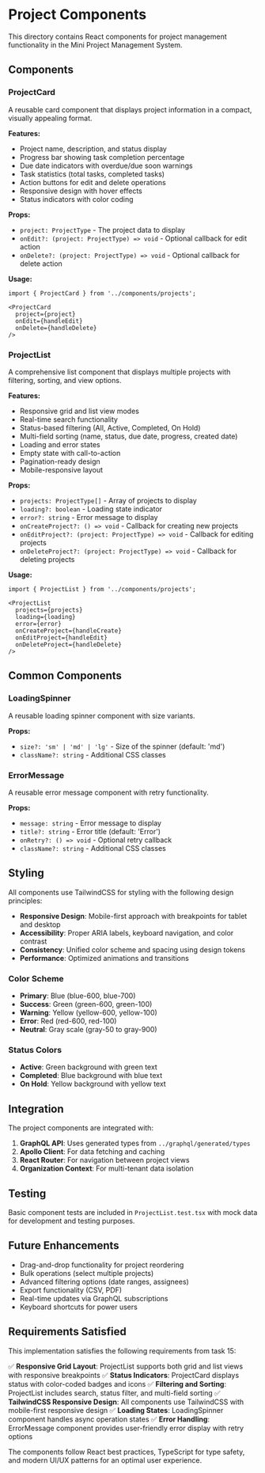 # Project Components

This directory contains React components for project management functionality in the Mini Project Management System.

## Components

### ProjectCard

A reusable card component that displays project information in a compact, visually appealing format.

**Features:**
- Project name, description, and status display
- Progress bar showing task completion percentage
- Due date indicators with overdue/due soon warnings
- Task statistics (total tasks, completed tasks)
- Action buttons for edit and delete operations
- Responsive design with hover effects
- Status indicators with color coding

**Props:**
- `project: ProjectType` - The project data to display
- `onEdit?: (project: ProjectType) => void` - Optional callback for edit action
- `onDelete?: (project: ProjectType) => void` - Optional callback for delete action

**Usage:**
```tsx
import { ProjectCard } from '../components/projects';

<ProjectCard
  project={project}
  onEdit={handleEdit}
  onDelete={handleDelete}
/>
```

### ProjectList

A comprehensive list component that displays multiple projects with filtering, sorting, and view options.

**Features:**
- Responsive grid and list view modes
- Real-time search functionality
- Status-based filtering (All, Active, Completed, On Hold)
- Multi-field sorting (name, status, due date, progress, created date)
- Loading and error states
- Empty state with call-to-action
- Pagination-ready design
- Mobile-responsive layout

**Props:**
- `projects: ProjectType[]` - Array of projects to display
- `loading?: boolean` - Loading state indicator
- `error?: string` - Error message to display
- `onCreateProject?: () => void` - Callback for creating new projects
- `onEditProject?: (project: ProjectType) => void` - Callback for editing projects
- `onDeleteProject?: (project: ProjectType) => void` - Callback for deleting projects

**Usage:**
```tsx
import { ProjectList } from '../components/projects';

<ProjectList
  projects={projects}
  loading={loading}
  error={error}
  onCreateProject={handleCreate}
  onEditProject={handleEdit}
  onDeleteProject={handleDelete}
/>
```

## Common Components

### LoadingSpinner

A reusable loading spinner component with size variants.

**Props:**
- `size?: 'sm' | 'md' | 'lg'` - Size of the spinner (default: 'md')
- `className?: string` - Additional CSS classes

### ErrorMessage

A reusable error message component with retry functionality.

**Props:**
- `message: string` - Error message to display
- `title?: string` - Error title (default: 'Error')
- `onRetry?: () => void` - Optional retry callback
- `className?: string` - Additional CSS classes

## Styling

All components use TailwindCSS for styling with the following design principles:

- **Responsive Design**: Mobile-first approach with breakpoints for tablet and desktop
- **Accessibility**: Proper ARIA labels, keyboard navigation, and color contrast
- **Consistency**: Unified color scheme and spacing using design tokens
- **Performance**: Optimized animations and transitions

### Color Scheme

- **Primary**: Blue (blue-600, blue-700)
- **Success**: Green (green-600, green-100)
- **Warning**: Yellow (yellow-600, yellow-100)
- **Error**: Red (red-600, red-100)
- **Neutral**: Gray scale (gray-50 to gray-900)

### Status Colors

- **Active**: Green background with green text
- **Completed**: Blue background with blue text
- **On Hold**: Yellow background with yellow text

## Integration

The project components are integrated with:

1. **GraphQL API**: Uses generated types from `../graphql/generated/types`
2. **Apollo Client**: For data fetching and caching
3. **React Router**: For navigation between project views
4. **Organization Context**: For multi-tenant data isolation

## Testing

Basic component tests are included in `ProjectList.test.tsx` with mock data for development and testing purposes.

## Future Enhancements

- Drag-and-drop functionality for project reordering
- Bulk operations (select multiple projects)
- Advanced filtering options (date ranges, assignees)
- Export functionality (CSV, PDF)
- Real-time updates via GraphQL subscriptions
- Keyboard shortcuts for power users

## Requirements Satisfied

This implementation satisfies the following requirements from task 15:

✅ **Responsive Grid Layout**: ProjectList supports both grid and list views with responsive breakpoints
✅ **Status Indicators**: ProjectCard displays status with color-coded badges and icons
✅ **Filtering and Sorting**: ProjectList includes search, status filter, and multi-field sorting
✅ **TailwindCSS Responsive Design**: All components use TailwindCSS with mobile-first responsive design
✅ **Loading States**: LoadingSpinner component handles async operation states
✅ **Error Handling**: ErrorMessage component provides user-friendly error display with retry options

The components follow React best practices, TypeScript for type safety, and modern UI/UX patterns for an optimal user experience.